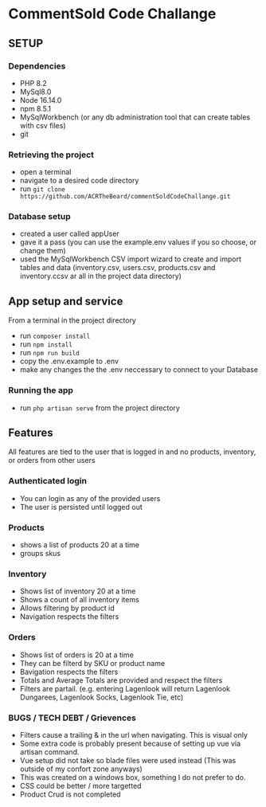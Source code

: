 # CommentSold Code Challange

## SETUP 

### Dependencies
* PHP 8.2
* MySql8.0
* Node 16.14.0
* npm 8.5.1
* MySqlWorkbench (or any db administration tool that can create tables with csv files)
* git 

### Retrieving the project 
* open a terminal
* navigate to a desired code directory
* run ```git clone https://github.com/ACRTheBeard/commentSoldCodeChallange.git```

### Database setup
* created a user called appUser
* gave it a pass (you can use the example.env values if you so choose, or change them)
* used the MySqlWorkbench CSV import wizard to create and import tables and data (inventory.csv, users.csv, products.csv and inventory.ccsv ar all in the project data directory)

## App setup and service

From a terminal in the project directory
* run ```composer install```
* run ```npm install```
* run ```npm run build```
* copy the .env.example to .env
* make any changes the the .env neccessary to connect to your Database

### Running the app
* run ```php artisan serve```  from the project directory

## Features
All features are tied to the user that is logged in and no products, inventory, or orders from other users 

### Authenticated login
* You can login as any of the provided users
* The user is persisted until logged out

### Products
* shows a list of products 20 at a time
* groups skus 

### Inventory
* Shows list of inventory 20 at a time
* Shows a count of all inventory items
* Allows filtering by product id
* Navigation respects the filters

### Orders
* Shows list of orders is 20 at a time
* They can be filterd by SKU or product name
* Bavigation respects the filters
* Totals and Average Totals are provided and respect the filters
* Filters are partail. (e.g. entering Lagenlook  will return Lagenlook Dungarees, Lagenlook Socks, Lagenlook Tie, etc)

### BUGS / TECH DEBT / Grievences
* Filters cause a trailing & in the url when navigating.  This is visual only
* Some extra code is probably present because of setting up vue via artisan command.
* Vue setup did not take so blade files were used instead (This was outside of my confort zone anyways)
* This was created on a windows box, something I do not prefer to do.
* CSS could be better / more targetted
* Product Crud is not completed
 






